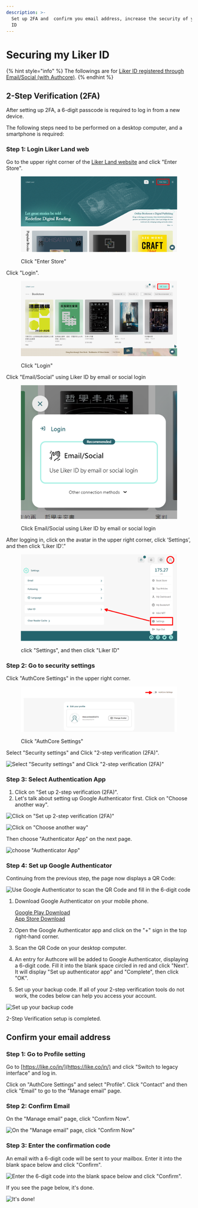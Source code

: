 ```yaml
---
description: >-
  Set up 2FA and  confirm you email address, increase the security of your Liker
  ID
---
```


# Securing my Liker ID

{% hint style="info" %}
The followings are for [Liker ID registered through Email/Social (with Authcore)](./).
{% endhint %}

## 2-Step Verification (2FA) <a href="#id-2fa" id="id-2fa"></a>

After setting up 2FA, a 6-digit passcode is required to log in from a new device.

The following steps need to be performed on a desktop computer, and a smartphone is required:

### Step 1: Login Liker Land web

Go to the upper right corner of the [Liker Land website](https://liker.land/en) and click "Enter Store".

<figure><img src="../../../.gitbook/assets/Authcore 1-en.png" alt=""><figcaption><p> Click "Enter Store"</p></figcaption></figure>

Click "Login".

<figure><img src="../../../.gitbook/assets/Authcore 2-en.png" alt=""><figcaption><p>Click "Login"</p></figcaption></figure>

Click "Email/Social" using Liker ID by email or social login

<figure><img src="../../../.gitbook/assets/Authcore 3-en.png" alt=""><figcaption><p>Click Email/Social using Liker ID by email or social login</p></figcaption></figure>

After logging in, click on the avatar in the upper right corner, click ‘Settings’, and then click ‘Liker ID’.”



<figure><img src="../../../.gitbook/assets/Authcore Liker ID-en.png" alt=""><figcaption><p>click "Settings", and then click "Liker ID"</p></figcaption></figure>

### Step 2: Go to security settings

Click "AuthCore Settings" in the upper right corner.

<figure><img src="../../../.gitbook/assets/Authcore settings-en.png" alt=""><figcaption><p>Click "AuthCore Settings"</p></figcaption></figure>

Select "Security settings" and Click "2-step verification (2FA)".

![Select "Security settings" and Click "2-step verification (2FA)"](../../../.gitbook/assets/2fa-1-en.png)

### Step 3: Select Authentication App

1. Click on "Set up 2-step verification (2FA)".
2. Let's talk about setting up Google Authenticator first. Click on "Choose another way".

![Click on "Set up 2-step verification (2FA)"](../../../.gitbook/assets/2fa-2-en.png)

![Click on "Choose another way"](../../../.gitbook/assets/2fa-3-en.png)

Then choose "Authenticator App" on the next page.

![choose "Authenticator App"](../../../.gitbook/assets/2fa-4-en.png)

### Step 4: Set up Google Authenticator

Continuing from the previous step, the page now displays a QR Code:

![Use Google Authenticator to scan the QR Code and fill in the 6-digit code](../../../.gitbook/assets/2fa-5-en.png)

1.  Download Google Authenticator on your mobile phone.

    [Google Play Download](https://play.google.com/store/apps/details?id=com.google.android.apps.authenticator2\&hl=zh\_TW)\
    [App Store Download](https://apps.apple.com/hk/app/google-authenticator/id388497605)
2. Open the Google Authenticator app and click on the "+" sign in the top right-hand corner.
3. Scan the QR Code on your desktop computer.
4. An entry for Authcore will be added to Google Authenticator, displaying a 6-digit code. Fill it into the blank space circled in red and click "Next". It will display "Set up authenticator app" and "Complete", then click "OK".
5. Set up your backup code. If all of your 2-step verification tools do not work, the codes below can help you access your account.

![Set up your backup code](../../../.gitbook/assets/2fa-6-en.png)

2-Step Verification setup is completed.

## Confirm your email address <a href="#confirm-your-email-address" id="confirm-your-email-address"></a>

### Step 1: Go to Profile setting

Go to [https://like.co/in/](https://like.co/in/) and click "Switch to legacy interface" and log in.

Click on "AuthCore Settings" and select "Profile". Click "Contact" and then click "Email" to go to the "Manage email" page.

### Step 2: Confirm Email

On the "Manage email" page, click "Confirm Now".

![On the "Manage email" page, click "Confirm Now"](https://gblobscdn.gitbook.com/assets%2F-LL4mdaVjNgL6A1--PV0%2F-MDJn8Td1rooIZewTqJt%2F-MDJpIkC4GeOL3XxM0u5%2Fauth-email-1.png?alt=media\&token=c01af70c-90c3-48d5-9203-f7f3e6ab5fa1)

### Step 3: Enter the confirmation code

An email with a 6-digit code will be sent to your mailbox. Enter it into the blank space below and click "Confirm".

![Enter the 6-digit code into the blank space below and click "Confirm".](https://downloads.intercomcdn.com/i/o/171962025/7a29375736dc15a5f3eb9909/image.png)

If you see the page below, it's done.

![It's done!](https://gblobscdn.gitbook.com/assets%2F-LL4mdaVjNgL6A1--PV0%2F-MDJn8Td1rooIZewTqJt%2F-MDJpVUgHk4bjk15P\_XD%2Fauth-email-3.png?alt=media\&token=6aaa354d-ef5a-4179-a00a-08c3ca9f7495)
